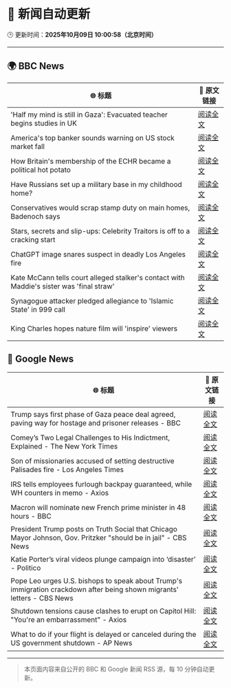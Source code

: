 # 🧠 新闻自动更新

🕒 更新时间：**2025年10月09日 10:00:58（北京时间）**

---

## 🌍 BBC News

| 🌐 标题 | 🔗 原文链接 |
|--------|-------------|
| 'Half my mind is still in Gaza': Evacuated teacher begins studies in UK | [阅读全文](https://www.bbc.com/news/articles/cx25qy1804ro?at_medium=RSS&at_campaign=rss) |
| America's top banker sounds warning on US stock market fall | [阅读全文](https://www.bbc.com/news/articles/cg5ej03p604o?at_medium=RSS&at_campaign=rss) |
| How Britain's membership of the ECHR became a political hot potato | [阅读全文](https://www.bbc.com/news/articles/cm283eqje03o?at_medium=RSS&at_campaign=rss) |
| Have Russians set up a military base in my childhood home? | [阅读全文](https://www.bbc.com/news/articles/c4gj7p96nd0o?at_medium=RSS&at_campaign=rss) |
| Conservatives would scrap stamp duty on main homes, Badenoch says | [阅读全文](https://www.bbc.com/news/articles/c20zv94ldpko?at_medium=RSS&at_campaign=rss) |
| Stars, secrets and slip-ups: Celebrity Traitors is off to a cracking start | [阅读全文](https://www.bbc.com/news/articles/c2038w7lgx1o?at_medium=RSS&at_campaign=rss) |
| ChatGPT image snares suspect in deadly Los Angeles fire | [阅读全文](https://www.bbc.com/news/articles/c8exz5yg14ko?at_medium=RSS&at_campaign=rss) |
| Kate McCann tells court alleged stalker's contact with Maddie's sister was 'final straw' | [阅读全文](https://www.bbc.com/news/articles/cnvr0723np8o?at_medium=RSS&at_campaign=rss) |
| Synagogue attacker pledged allegiance to 'Islamic State' in 999 call | [阅读全文](https://www.bbc.com/news/articles/c3drj0dxmr9o?at_medium=RSS&at_campaign=rss) |
| King Charles hopes nature film will 'inspire' viewers | [阅读全文](https://www.bbc.com/news/articles/cd63dxxv9jpo?at_medium=RSS&at_campaign=rss) |

## 📰 Google News

| 🌐 标题 | 🔗 原文链接 |
|--------|-------------|
| Trump says first phase of Gaza peace deal agreed, paving way for hostage and prisoner releases - BBC | [阅读全文](https://news.google.com/rss/articles/CBMiVEFVX3lxTE5RUENINEF0TGxRbGtNeTFUclZfTm0xUTc1UlFlUmRFTGlraENZd2s2Y3U0enRDUG0yNjJOdHBWRFdwR01ndEhWc2pxM0lYSG8wVS10dA?oc=5) |
| Comey’s Two Legal Challenges to His Indictment, Explained - The New York Times | [阅读全文](https://news.google.com/rss/articles/CBMijAFBVV95cUxOeXNYTWFKQ0ppZDBuandadkhHYVhHT2Y1MmNrM05VX3hDdlo1d0lBSjdadThkWElxUWRzMnZEczZPSHRTTUlpNG95dUlOQjdPZmdwQWp2eVZSNUlZeFQ3U01xMm1hYUx1M0sxN1hFT1NONzU3SjlRQlNiU1BlTlNFYVhTc0JhY2hLYnlQVg?oc=5) |
| Son of missionaries accused of setting destructive Palisades fire - Los Angeles Times | [阅读全文](https://news.google.com/rss/articles/CBMioAFBVV95cUxOY2hiSWFDM1QxVTdUZzdSdzJrOVhlU3NlQnlMLVNvcC1XWVlQc1hzVHQyUVVlR2VhS1hIRXU4ckFMakdFVXd4ZnpXWXM1NzYzR1VzaUdoaDVqYVllNGNtVExZbTNfX2hPRjdWcHZWRmxUZFplNEZqSUREVzN6dDdOZXZ1cDZKQlB2bXRLMmZLblptS0Y0NmlVZHgtbl93Qi16?oc=5) |
| IRS tells employees furlough backpay guaranteed, while WH counters in memo - Axios | [阅读全文](https://news.google.com/rss/articles/CBMihwFBVV95cUxORFJlWnRJak04LUFhZW5jcG1DWnhEeFp5UExaLWVEVWRYdXA5X2FlVFhtZXh3LUdlZEljbmlvZ2FTa2lIZmZ5dS1Canp1RTJoczJ4SDc5V1dXb21YcVl2Rlg2anc4S3Q4aXpSS2ZXOTVuVmFhQTNCbGlBUnBFOFBJcEhXbGxyenc?oc=5) |
| Macron will nominate new French prime minister in 48 hours - BBC | [阅读全文](https://news.google.com/rss/articles/CBMiWkFVX3lxTE5idkhSSWMyN1NTdWh1cWdtLWdjd3dlbE1raEpvSWc0eElKa1NQaEdOcmFORldtRFViUlJWdDZZcFdTakdYcFNOYWdhUkR3aVZrcElPTTRQcHVzQdIBX0FVX3lxTE1uOW1mc01jY0xLWVZ0RjBLMzdSNUwxOXZ0VzlCZ3BRT19qODJNTXhSWGk4ek5WUWtzY1loTC00Ujh2OU04blNmV0hsS1ZoNzFzZVNtTVNGbXdVRmc2bnpR?oc=5) |
| President Trump posts on Truth Social that Chicago Mayor Johnson, Gov. Pritzker "should be in jail" - CBS News | [阅读全文](https://news.google.com/rss/articles/CBMiiAFBVV95cUxNOFZCNml0MTY2a2R3eGpmcy1zUzZwZzVSYTRTYkRDRHRBbmFXVUlGczBMdmFFanZyeXBEYmZVYm9RbktEX1JteUxaZjF3Ti0xSTZzWFc1OFliNE5XRVV0ZFhDVmNuLTNlcVJKUnB2ckZwWWNIMWZMWmNGczhndUQwSlRQcFl5Vjg4?oc=5) |
| Katie Porter’s viral videos plunge campaign into ‘disaster’ - Politico | [阅读全文](https://news.google.com/rss/articles/CBMimAFBVV95cUxPOVcxSGtoYUVUckRuMGJ3YVNfY2syX1A1ZXRxV3Y2ZVJiR0ZpcHRyaEUwZ2VJcW1CdTAyZUVvOXJqTHB2b0p3M0ZjSTFCMV90SDlPQkZSS2VtcUN2MFd6SzRvQWZTU2JTQU1sODIzM21LTW9QUWl3YU1xREM4YTRwdTltSXA3Z0V1dGhsVno0cUVoblAxOUJ2dQ?oc=5) |
| Pope Leo urges U.S. bishops to speak about Trump's immigration crackdown after being shown migrants' letters - CBS News | [阅读全文](https://news.google.com/rss/articles/CBMiigFBVV95cUxOb1FVM2NpY1ZXZ3J0Y29BYllqbl9ORkRHQ3JwbzVrNDUtX3JBaTB2eUF4dmZKeDNheHVFaUhORmZZaUcwUUFUcmRxWi1ELURJLUxnRmJfaHJTSEl0RkFXYWRrVnZkQlpuNi1OdC13US13Zk5RVE9VNTlSZzhROFJBNUpXUTk3U2NhaEHSAY8BQVVfeXFMTlNPOTFjODZKNi1oOXZqcTZWb2F4YXh0Rk1aRE5IbGZ2U0tkZDloTFByYUpYR1FnX0dlVVBWYmRhdDc2bWpvLTJzNU5jWjdRblA3cWZFUnFFSFhLcEZTdkk4bzM4Tzl6WjVKN1dvUHM3VUdaMU5jTVlWbVRHVEhGeDg0RXBDdDFaUmdzOGQzT2M?oc=5) |
| Shutdown tensions cause clashes to erupt on Capitol Hill: "You're an embarrassment" - Axios | [阅读全文](https://news.google.com/rss/articles/CBMihwFBVV95cUxQV2ZpWnpJNmxVeDA4a2dTVU9BampueW1jdEtHTE1EMkZxTEt3ZVRSMU9LajRmcFhyUjZiSzAxVXdyaHF3S0psbWRDYVJ6V2hneDgyalR1YmNTY1JQd2cxeHphYXR3NGpRb3FOOS0wWFhRRU5sRlhxT0RFSnhNWlFfelVVWXlsdWs?oc=5) |
| What to do if your flight is delayed or canceled during the US government shutdown - AP News | [阅读全文](https://news.google.com/rss/articles/CBMirwFBVV95cUxOckpZOWhVbDFyd3c1a2tBWjc4WXZzYkd0VXc2ZVc4eUc1NHJyWkNBaDFWVUhuRmpOSkQzUERnLTU1Wjc5VVhiQmJQMGxsVk9Ma1FTdXRjaXRJR2ZqQ09scDFERS1jSWY2dmpkejVIaGVmWWZobGwtR2RxNXBzOUpqYTRyVE5BN1Z2V21tXzV0X2NqcE5LczFtYVpQWVd2bmsyeU1nZmJJdlA5TE9uMWM0?oc=5) |

---
> 本页面内容来自公开的 BBC 和 Google 新闻 RSS 源，每 10 分钟自动更新。